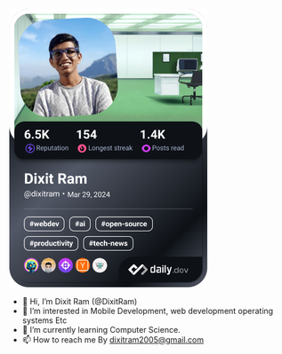 <a href="https://app.daily.dev/dixitram"><img src="./devcard.png" width="356" alt="Francesco's Dev Card"/></a>


- 👋 Hi, I’m Dixit Ram (@DixitRam)
- 👀 I’m interested in Mobile Development, web development operating systems Etc
- 🌱 I’m currently learning Computer Science.
- 📫 How to reach me By dixitram2005@gmail.com

<!---
Dixit-deegit/Dixit-deegit is a ✨ special ✨ repository because its `README.md` (this file) appears on your GitHub profile.
You can click the Preview link to take a look at your changes.
--->
